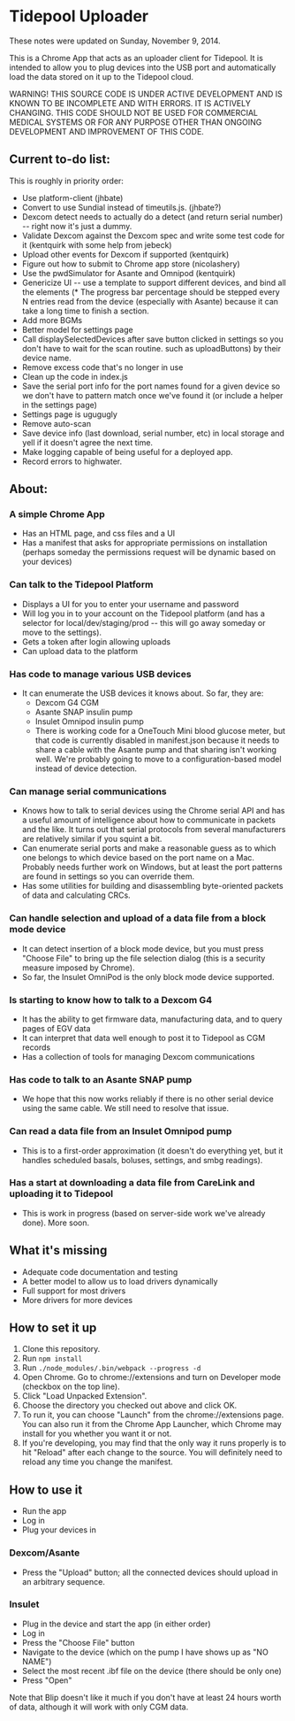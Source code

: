 # Tidepool Uploader

These notes were updated on Sunday, November 9, 2014. 

This is a Chrome App that acts as an uploader client for Tidepool. It is intended to allow you to plug devices into the USB port and automatically load the data stored on it up to the Tidepool cloud. 

WARNING! THIS SOURCE CODE IS UNDER ACTIVE DEVELOPMENT AND IS KNOWN TO BE INCOMPLETE AND WITH ERRORS. IT IS ACTIVELY CHANGING. THIS CODE SHOULD NOT BE USED FOR COMMERCIAL MEDICAL SYSTEMS OR FOR ANY PURPOSE OTHER THAN ONGOING DEVELOPMENT AND IMPROVEMENT OF THIS CODE.

## Current to-do list:

This is roughly in priority order:
* Use platform-client (jhbate)
* Convert to use Sundial instead of timeutils.js. (jhbate?)
* Dexcom detect needs to actually do a detect (and return serial number) -- right now it's just a dummy.
* Validate Dexcom against the Dexcom spec and write some test code for it (kentquirk with some help from jebeck) 
* Upload other events for Dexcom if supported (kentquirk)
* Figure out how to submit to Chrome app store (nicolashery)
* Use the pwdSimulator for Asante and Omnipod (kentquirk)
* Genericize UI -- use a template to support different devices, and bind all the elements (* The progress bar percentage should be stepped every N entries read from the device (especially with Asante) because it can take a long time to finish a section.
* Add more BGMs
* Better model for settings page
* Call displaySelectedDevices after save button clicked in settings so you don't have to wait for the scan routine.
such as uploadButtons) by their device name. 
* Remove excess code that's no longer in use
* Clean up the code in index.js
* Save the serial port info for the port names found for a given device so we don't have to pattern match once we've found it (or include a helper in the settings page)
* Settings page is ugugugly
* Remove auto-scan
* Save device info (last download, serial number, etc) in local storage and yell if it doesn't agree the next time.
* Make logging capable of being useful for a deployed app.
* Record errors to highwater.

## About:

### A simple Chrome App
* Has an HTML page, and css files and a UI
* Has a manifest that asks for appropriate permissions on installation (perhaps someday the permissions request will be dynamic based on your devices)

### Can talk to the Tidepool Platform
* Displays a UI for you to enter your username and password
* Will log you in to your account on the Tidepool platform (and has a selector for local/dev/staging/prod -- this will go away someday or move to the settings). 
* Gets a token after login allowing uploads
* Can upload data to the platform

### Has code to manage various USB devices
* It can enumerate the USB devices it knows about. So far, they are:
  * Dexcom G4 CGM
  * Asante SNAP insulin pump
  * Insulet Omnipod insulin pump
  * There is working code for a OneTouch Mini blood glucose meter, but that code is currently disabled in manifest.json because it needs to share a cable with the Asante pump and that sharing isn't working well. We're probably going to move to a configuration-based model instead of device detection.

### Can manage serial communications
* Knows how to talk to serial devices using the Chrome serial API and has a useful amount of intelligence about how to communicate in packets and the like. It turns out that serial protocols from several manufacturers are relatively similar if you squint a bit.
* Can enumerate serial ports and make a reasonable guess as to which one belongs to which device based on the port name on a Mac. Probably needs further work on Windows, but at least the port patterns are found in settings so you can override them.
* Has some utilities for building and disassembling byte-oriented packets of data and calculating CRCs.

### Can handle selection and upload of a data file from a block mode device
* It can detect insertion of a block mode device, but you must press "Choose File" to bring up the file selection dialog (this is a security measure imposed by Chrome). 
* So far, the Insulet OmniPod is the only block mode device supported.

### Is starting to know how to talk to a Dexcom G4
* It has the ability to get firmware data, manufacturing data, and to query pages of EGV data
* It can interpret that data well enough to post it to Tidepool as CGM records
* Has a collection of tools for managing Dexcom communications

### Has code to talk to an Asante SNAP pump
* We hope that this now works reliably if there is no other serial device using the same cable. We still need to resolve that issue.

### Can read a data file from an Insulet Omnipod pump
* This is to a first-order approximation (it doesn't do everything yet, but it handles scheduled basals, boluses, settings, and smbg readings).

### Has a start at downloading a data file from CareLink and uploading it to Tidepool
* This is work in progress (based on server-side work we've already done). More soon.

## What it's missing

* Adequate code documentation and testing
* A better model to allow us to load drivers dynamically
* Full support for most drivers
* More drivers for more devices

## How to set it up

1. Clone this repository.
1. Run `npm install`
1. Run `./node_modules/.bin/webpack --progress -d`
1. Open Chrome. Go to chrome://extensions and turn on Developer mode (checkbox on the top line). 
1. Click "Load Unpacked Extension". 
1. Choose the directory you checked out above and click OK.
1. To run it, you can choose "Launch" from the chrome://extensions page. You can also run it from the Chrome App Launcher, which Chrome may install for you whether you want it or not.
1. If you're developing, you may find that the only way it runs properly is to hit "Reload" after each change to the source. You will definitely need to reload any time you change the manifest.

## How to use it

* Run the app
* Log in
* Plug your devices in

### Dexcom/Asante
* Press the "Upload" button; all the connected devices should upload in an arbitrary sequence.

### Insulet
* Plug in the device and start the app (in either order)
* Log in
* Press the "Choose File" button
* Navigate to the device (which on the pump I have shows up as "NO NAME")
* Select the most recent .ibf file on the device (there should be only one)
* Press "Open"


Note that Blip doesn't like it much if you don't have at least 24 hours worth of data, although it will work with only CGM data.
